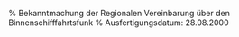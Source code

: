 % Bekanntmachung der Regionalen Vereinbarung über den Binnenschifffahrtsfunk
% Ausfertigungsdatum: 28.08.2000
 